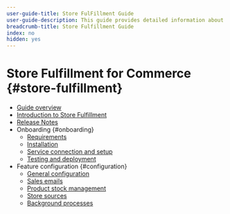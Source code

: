 ```yaml
---
user-guide-title: Store FulFillment Guide
user-guide-description: This guide provides detailed information about installing and configuring Store Fulfillment services for your Adobe Commerce or Magento Open Source store.
breadcrumb-title: Store Fulfillment Guide
index: no
hidden: yes
---
```


# Store Fulfillment for Commerce {#store-fulfillment}

- [Guide overview](guide-overview.md)
- [Introduction to Store Fulfillment](introduction.md)
- [Release Notes](release-notes.md)
- Onboarding {#onboarding}
  - [Requirements](requirements.md)
  - [Installation](install.md)
  - [Service connection and setup](connect-set-up-service.md)
  - [Testing and deployment](test-deploy.md)
- Feature configuration {#configuration}
  - [General configuration](enable-general.md)
  - [Sales emails](sales-emails.md)
  - [Product stock management](product-stock.md)
  - [Store sources](store-sources.md)
  - [Background processes](background-processes.md)
